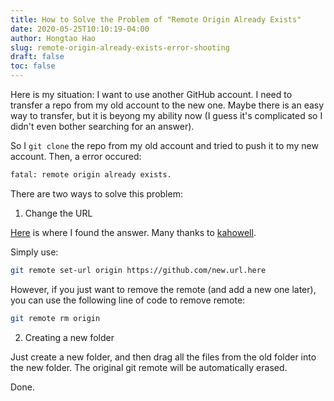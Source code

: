 ```yaml
---
title: How to Solve the Problem of "Remote Origin Already Exists"
date: 2020-05-25T10:10:19-04:00
author: Hongtao Hao
slug: remote-origin-already-exists-error-shooting
draft: false
toc: false
---
```

Here is my situation: I want to use another GitHub account. I need to transfer a repo from my old account to the new one. Maybe there is an easy way to transfer, but it is beyong my ability now (I guess it's complicated so I didn't even bother searching for an answer).

So I `git clone` the repo from my old account and tried to push it to my new account. Then, a error occured: 

```bash
fatal: remote origin already exists.
```

There are two ways to solve this problem:

1. Change the URL 

[Here](https://stackoverflow.com/questions/16330404/how-to-remove-remote-origin-from-git-repo) is where I found the answer. Many thanks to [kahowell](https://stackoverflow.com/users/1881136/kahowell).

Simply use:

```bash
git remote set-url origin https://github.com/new.url.here
```

However, if you just want to remove the remote (and add a new one later), you can use the following line of code to remove remote:

```bash
git remote rm origin 
``` 

2. Creating a new folder

Just create a new folder, and then drag all the files from the old folder into the new folder. The original git remote will be automatically erased. 

Done. 

